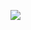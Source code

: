 ![](http://www.plantuml.com/plantuml/proxy?cache=no&src=https://raw.githubusercontent.com/oleksandrblazhko/ai181-belyaev/laboratory-work-2/Laboratory-work-2/UML-Deployment.puml)

